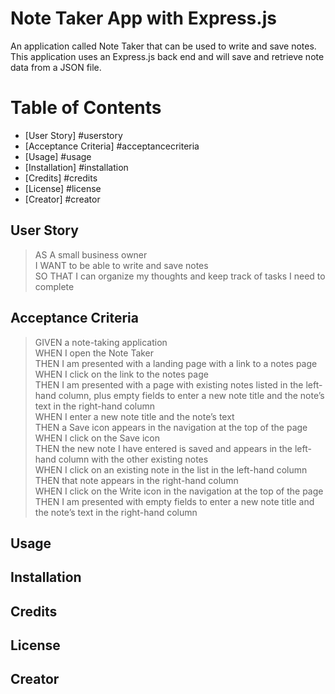 # Note Taker App with Express.js
An application called Note Taker that can be used to write and save notes. This application uses an Express.js back end and will save and retrieve note data from a JSON file. 

# Table of Contents
* [User Story] #userstory
* [Acceptance Criteria] #acceptancecriteria
* [Usage] #usage
* [Installation] #installation
* [Credits] #credits
* [License] #license
* [Creator] #creator


## User Story
> AS A small business owner <br>
> I WANT to be able to write and save notes <br>
> SO THAT I can organize my thoughts and keep track of tasks I need to complete <br>


## Acceptance Criteria
> GIVEN a note-taking application <br>
> WHEN I open the Note Taker <br>
> THEN I am presented with a landing page with a link to a notes page <br>
> WHEN I click on the link to the notes page <br>
> THEN I am presented with a page with existing notes listed in the left-hand column, plus empty fields to enter a new note title and the note’s text in the right-hand column <br>
> WHEN I enter a new note title and the note’s text <br>
> THEN a Save icon appears in the navigation at the top of the page <br>
> WHEN I click on the Save icon <br>
> THEN the new note I have entered is saved and appears in the left-hand column with the other existing notes <br>
> WHEN I click on an existing note in the list in the left-hand column <br>
> THEN that note appears in the right-hand column <br>
> WHEN I click on the Write icon in the navigation at the top of the page <br>
> THEN I am presented with empty fields to enter a new note title and the note’s text in the right-hand column <br>

## Usage
## Installation
## Credits
## License
## Creator
